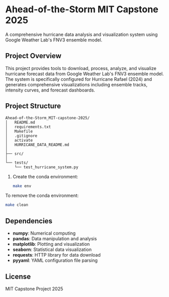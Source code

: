 # Ahead-of-the-Storm MIT Capstone 2025

A comprehensive hurricane data analysis and visualization system using Google Weather Lab's FNV3 ensemble model.

## Project Overview

This project provides tools to download, process, analyze, and visualize hurricane forecast data from Google Weather Lab's FNV3 ensemble model. The system is specifically configured for Hurricane Rafael (2024) and generates comprehensive visualizations including ensemble tracks, intensity curves, and forecast dashboards.

## Project Structure

```
Ahead-of-the-Storm_MIT-capstone-2025/
│   README.md
│   requirements.txt
│   Makefile
│   .gitignore
│   activate
│   HURRICANE_DATA_README.md
│
├── src/
│
└── tests/
    └── test_hurricane_system.py
```


1. Create the conda environment:
   ```bash
   make env
   ```


To remove the conda environment:
```bash
make clean
```

## Dependencies

- **numpy**: Numerical computing
- **pandas**: Data manipulation and analysis
- **matplotlib**: Plotting and visualization
- **seaborn**: Statistical data visualization
- **requests**: HTTP library for data download
- **pyyaml**: YAML configuration file parsing

## License

MIT Capstone Project 2025 